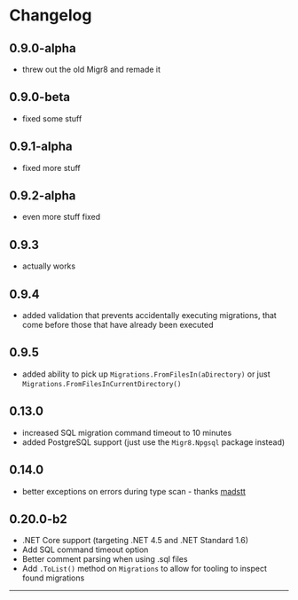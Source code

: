 # Changelog

## 0.9.0-alpha
* threw out the old Migr8 and remade it

## 0.9.0-beta
* fixed some stuff

## 0.9.1-alpha 
* fixed more stuff

## 0.9.2-alpha
* even more stuff fixed

## 0.9.3
* actually works

## 0.9.4
* added validation that prevents accidentally executing migrations, that come before those that have already been executed

## 0.9.5
* added ability to pick up `Migrations.FromFilesIn(aDirectory)` or just `Migrations.FromFilesInCurrentDirectory()`

## 0.13.0
* increased SQL migration command timeout to 10 minutes
* added PostgreSQL support (just use the `Migr8.Npgsql` package instead)

## 0.14.0
* better exceptions on errors during type scan - thanks [madstt]

## 0.20.0-b2

* .NET Core support (targeting .NET 4.5 and .NET Standard 1.6)
* Add SQL command timeout option
* Better comment parsing when using .sql files
* Add `.ToList()` method on `Migrations` to allow for tooling to inspect found migrations

---

[madstt]: https://github.com/madstt